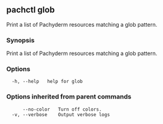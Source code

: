 ## pachctl glob

Print a list of Pachyderm resources matching a glob pattern.

### Synopsis

Print a list of Pachyderm resources matching a glob pattern.

### Options

```
  -h, --help   help for glob
```

### Options inherited from parent commands

```
      --no-color   Turn off colors.
  -v, --verbose    Output verbose logs
```

